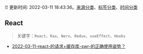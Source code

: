 :alarm_clock: 更新时间: 2022-03-11 18:43:36。[来源分类](../README.md)、[标签分类](../TAGS.md)、[时间分类](../TIMELINE.md)

## React


> 关键字：`React`、`Rax`、`Nerv`、`Redux`、`useEffect`、`Hooks`



- [2022-03-11-react-的请求+缓存库-swr-的正确使用姿势？](https://www.v2ex.com/t/839773) 
